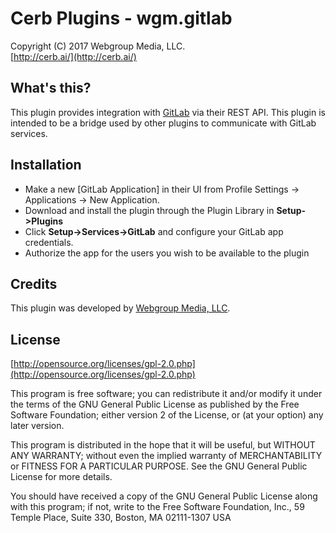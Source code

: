 Cerb Plugins - wgm.gitlab
===========================================
Copyright (C) 2017 Webgroup Media, LLC.  
[http://cerb.ai/](http://cerb.ai/)  

What's this?
------------
This plugin provides integration with [GitLab](http://www.gitlab.com/) via their REST API. This plugin is intended to be a bridge used by other plugins to communicate with GitLab services.

Installation
------------
* Make a new [GitLab Application] in their UI from Profile Settings -> Applications -> New Application.
* Download and install the plugin through the Plugin Library in **Setup->Plugins**
* Click **Setup->Services->GitLab** and configure your GitLab app credentials.
* Authorize the app for the users you wish to be available to the plugin

Credits
-------
This plugin was developed by [Webgroup Media, LLC](https://cerb.ai/).

License
-------

[http://opensource.org/licenses/gpl-2.0.php](http://opensource.org/licenses/gpl-2.0.php)  

This program is free software; you can redistribute it and/or modify it under the terms of the GNU General Public License as published by the Free Software Foundation; either version 2 of the License, or (at your option) any later version.

This program is distributed in the hope that it will be useful, but WITHOUT ANY WARRANTY; without even the implied warranty of MERCHANTABILITY or FITNESS FOR A PARTICULAR PURPOSE. See the GNU General Public License for more details.

You should have received a copy of the GNU General Public License along with this program; if not, write to the Free Software Foundation, Inc., 59 Temple Place, Suite 330, Boston, MA 02111-1307 USA
